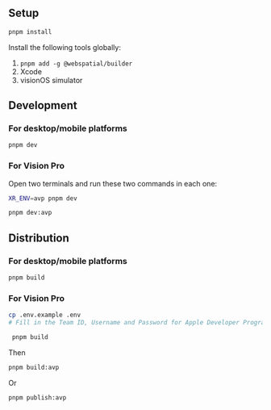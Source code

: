 ## Setup

```bash
pnpm install
```

Install the following tools globally:

1. `pnpm add -g @webspatial/builder`
2. Xcode
3. visionOS simulator

## Development

### For desktop/mobile platforms

```bash
pnpm dev
```

### For Vision Pro

Open two terminals and run these two commands in each one:

```bash
XR_ENV=avp pnpm dev
```

```bash
pnpm dev:avp
```

## Distribution

### For desktop/mobile platforms

```bash
pnpm build
```

### For Vision Pro

```bash
cp .env.example .env
# Fill in the Team ID, Username and Password for Apple Developer Program in the .env file.
```

```bash
 pnpm build
```

Then

```bash
pnpm build:avp
```

Or

```bash
pnpm publish:avp
```
